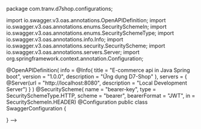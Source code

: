 package com.tranv.d7shop.configurations;

import io.swagger.v3.oas.annotations.OpenAPIDefinition;
import io.swagger.v3.oas.annotations.enums.SecuritySchemeIn;
import io.swagger.v3.oas.annotations.enums.SecuritySchemeType;
import io.swagger.v3.oas.annotations.info.Info;
import io.swagger.v3.oas.annotations.security.SecurityScheme;
import io.swagger.v3.oas.annotations.servers.Server;
import org.springframework.context.annotation.Configuration;

@OpenAPIDefinition(
info = @Info(
title = "E-commerce api in Java Spring boot",
version = "1.0.0",
description = "Ứng dụng D7-Shop"
),
servers = {
@Server(url = "http://localhost:8080", description = "Local Development Server")
}
)
@SecurityScheme(
name = "bearer-key",
type = SecuritySchemeType.HTTP,
scheme = "bearer",
bearerFormat = "JWT",
in = SecuritySchemeIn.HEADER)
@Configuration
public class SwaggerConfiguration {

}
                <dependency>-->
<!--            <groupId>io.jsonwebtoken</groupId>-->
<!--            <artifactId>jjwt-api</artifactId>-->
<!--            <version>0.12.5</version>-->
<!--        </dependency>-->

<!--        <dependency>-->
<!--            <groupId>io.jsonwebtoken</groupId>-->
<!--            <artifactId>jjwt-impl</artifactId>-->
<!--            <version>0.12.5</version>-->
<!--            <scope>runtime</scope>-->
<!--        </dependency>-->
<!--        <dependency>-->
<!--            <groupId>io.jsonwebtoken</groupId>-->
<!--            <artifactId>jjwt-jackson</artifactId>-->
<!--            <version>0.12.5</version>-->
<!--            <scope>runtime</scope>-->
<!--        </dependency>